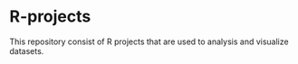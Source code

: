 # R-projects

This repository consist of R projects that are used to analysis and visualize datasets.
